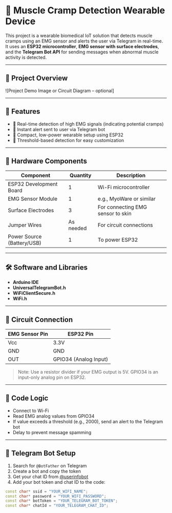 # 🦾 Muscle Cramp Detection Wearable Device

This project is a wearable biomedical IoT solution that detects muscle cramps using an EMG sensor and alerts the user via Telegram in real-time. It uses an **ESP32 microcontroller**, **EMG sensor with surface electrodes**, and the **Telegram Bot API** for sending messages when abnormal muscle activity is detected.

---

## 📸 Project Overview

![Project Demo Image or Circuit Diagram – optional]

---

## 🧠 Features

- 📡 Real-time detection of high EMG signals (indicating potential cramps)
- 🔔 Instant alert sent to user via Telegram bot
- 🔋 Compact, low-power wearable setup using ESP32
- 🔧 Threshold-based detection for easy customization

---

## 🔧 Hardware Components

| Component             | Quantity | Description                           |
|----------------------|----------|---------------------------------------|
| ESP32 Development Board | 1        | Wi-Fi microcontroller                 |
| EMG Sensor Module     | 1        | e.g., MyoWare or similar              |
| Surface Electrodes    | 3        | For connecting EMG sensor to skin     |
| Jumper Wires          | As needed | For circuit connections              |
| Power Source (Battery/USB) | 1        | To power ESP32                        |

---

## 🛠️ Software and Libraries

- **Arduino IDE**
- **UniversalTelegramBot.h**
- **WiFiClientSecure.h**
- **WiFi.h**

---

## 🔌 Circuit Connection

| EMG Sensor Pin | ESP32 Pin |
|----------------|-----------|
| Vcc            | 3.3V      |
| GND            | GND       |
| OUT            | GPIO34 (Analog Input) |

> Note: Use a resistor divider if your EMG output is 5V. GPIO34 is an input-only analog pin on ESP32.

---

## 🧾 Code Logic

- Connect to Wi-Fi
- Read EMG analog values from GPIO34
- If value exceeds a threshold (e.g., 2000), send an alert to the Telegram bot
- Delay to prevent message spamming

---

## 🔐 Telegram Bot Setup

1. Search for `@BotFather` on Telegram
2. Create a bot and copy the token
3. Get your chat ID from [@userinfobot](https://t.me/userinfobot)
4. Add your bot token and chat ID to the code:

```cpp
const char* ssid = "YOUR_WIFI_NAME";
const char* password = "YOUR_WIFI_PASSWORD";
const char* botToken = "YOUR_TELEGRAM_BOT_TOKEN";
const char* chatId = "YOUR_TELEGRAM_CHAT_ID";
